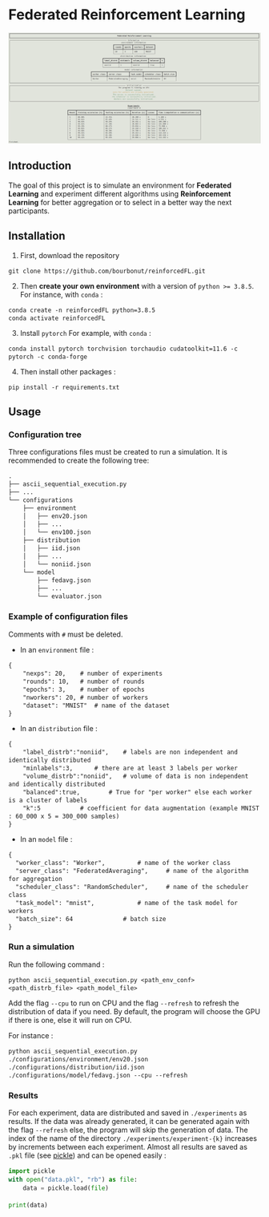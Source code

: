 # Federated Reinforcement Learning

![example](./docs/example.png)

## Introduction

The goal of this project is to simulate an environment for **Federated Learning** and experiment different algorithms using **Reinforcement Learning** for better aggregation or to select in a better way the next participants.

## Installation

1. First, download the repository
```
git clone https://github.com/bourbonut/reinforcedFL.git 
```

2. Then **create your own environment** with a version of `python >= 3.8.5`.
For instance, with `conda` :
```shell
conda create -n reinforcedFL python=3.8.5
conda activate reinforcedFL
```

3. Install `pytorch`
For example, with `conda` :
```
conda install pytorch torchvision torchaudio cudatoolkit=11.6 -c pytorch -c conda-forge
```

4. Then install other packages :
```shell
pip install -r requirements.txt
```

## Usage

### Configuration tree
Three configurations files must be created to run a simulation. It is recommended to create the following tree:
```
.
├── ascii_sequential_execution.py
├── ...
└── configurations
    ├── environment
    │   ├── env20.json
    │   ├── ...
    │   └── env100.json
    ├── distribution
    │   ├── iid.json
    │   ├── ...
    │   └── noniid.json
    └── model
        ├── fedavg.json
        ├── ...
        └── evaluator.json
```

### Example of configuration files

Comments with `#` must be deleted.

- In an `environment` file :
```
{
    "nexps": 20,	# number of experiments
    "rounds": 10,	# number of rounds
    "epochs": 3,	# number of epochs
    "nworkers": 20,	# number of workers
    "dataset": "MNIST"	# name of the dataset
}
```

- In an `distribution` file :
```
{
    "label_distrb":"noniid",	# labels are non independent and identically distributed
    "minlabels":3,		# there are at least 3 labels per worker
    "volume_distrb":"noniid",	# volume of data is non independent and identically distributed
    "balanced":true,		# True for "per worker" else each worker is a cluster of labels
    "k":5			# coefficient for data augmentation (example MNIST : 60_000 x 5 = 300_000 samples)
}
```

- In an `model` file :
```
{
  "worker_class": "Worker",		    # name of the worker class
  "server_class": "FederatedAveraging",	    # name of the algorithm for aggregation
  "scheduler_class": "RandomScheduler",	    # name of the scheduler class
  "task_model": "mnist",		    # name of the task model for workers
  "batch_size": 64			    # batch size
}
```


### Run a simulation

Run the following command :
```shell
python ascii_sequential_execution.py <path_env_conf> <path_distrb_file> <path_model_file>
```
Add the flag `--cpu` to run on CPU and the flag `--refresh` to refresh the distribution of data if you need.
By default, the program will choose the GPU if there is one, else it will run on CPU.

For instance :
```shell
python ascii_sequential_execution.py ./configurations/environment/env20.json ./configurations/distribution/iid.json ./configurations/model/fedavg.json --cpu --refresh
```

### Results

For each experiment, data are distributed and saved in `./experiments` as results. 
If the data was already generated, it can be generated again with the flag `--refresh` else, the program will skip the generation of data.
The index of the name of the directory `./experiments/experiment-{k}` increases by increments between each experiment.
Almost all results are saved as `.pkl` file (see [pickle](https://docs.python.org/3/library/pickle.html)) and can be opened easily :
```python
import pickle
with open("data.pkl", "rb") as file:
    data = pickle.load(file)

print(data)
```
